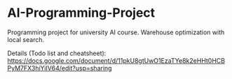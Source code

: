 # AI-Programming-Project
Programming project for university AI course. Warehouse optimization with local search.

Details (Todo list and cheatsheet): https://docs.google.com/document/d/11pkU8gtUwO1EzaTYe8k2eHHt0HCBPyM7FX3hiYiIV64/edit?usp=sharing

